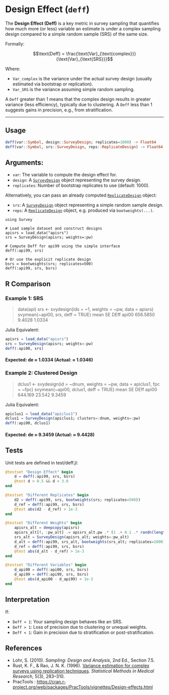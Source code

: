 # Design Effect (`deff`)

The **Design Effect (Deff)** is a key metric in survey sampling that quantifies how much more (or less) variable an estimate is under a complex sampling design compared to a simple random sample (SRS) of the same size.

Formally:

```math
\text{Deff} = \frac{\text{Var}_{\text{complex}}}{\text{Var}_{\text{SRS}}}
````

Where:

* `Var_complex` is the variance under the actual survey design (usually estimated via bootstrap or replication).
* `Var_SRS` is the variance assuming simple random sampling.

A `Deff` greater than 1 means that the complex design results in greater variance (less efficiency), typically due to clustering. A `Deff` less than 1 suggests gains in precision, e.g., from stratification.

---

## Usage

```julia
deff(var::Symbol, design::SurveyDesign; replicates=1000) -> Float64
deff(var::Symbol, srs::SurveyDesign, reps::ReplicateDesign) -> Float64
```

## Arguments:

* `var`: The variable to compute the design effect for.
* `design`: A [`SurveyDesign`](@ref) object representing the survey design.
* `replicates`: Number of bootstrap replicates to use (default: 1000).

Alternatively, you can pass an already computed [`ReplicateDesign`](@ref) object:

* `srs`: A [`SurveyDesign`](@ref) object representing a simple random sample design.
* `reps`: A [`ReplicateDesign`](@ref) object, e.g. produced via `bootweights(...)`.

```@example
using Survey

# Load sample dataset and construct designs
apisrs = load_data("apisrs")
srs = SurveyDesign(apisrs; weights=:pw)

# Compute Deff for api99 using the simple interface
deff(:api99, srs)

# Or use the explicit replicate design
bsrs = bootweights(srs; replicates=500)
deff(:api99, srs, bsrs)
```

## R Comparison

### Example 1: SRS

> data(api)
> srs <- svydesign(ids = ~1, weights = ~pw, data = apisrs)
> svymean(~api00, srs, deff = TRUE)
          mean       SE   DEff
api00 656.5850   9.4028 1.0334

Julia Equivalent:
```julia
apisrs = load_data("apisrs")
srs = SurveyDesign(apisrs; weights=:pw)
deff(:api00, srs)
```
#### Expected: de ≈ 1.0334 (Actual: ≈ 1.0346)

### Example 2: Clustered Design

> dclus1 <- svydesign(id = ~dnum, weights = ~pw, data = apiclus1, fpc = ~fpc)
> svymean(~api00, dclus1, deff = TRUE)
         mean      SE   DEff
api00 644.169  23.542 9.3459

Julia Equivalent:
```julia
apiclus1 = load_data("apiclus1")
dclus1 = SurveyDesign(apiclus1; clusters=:dnum, weights=:pw)
deff(:api00, dclus1)
```
#### Expected: de ≈ 9.3459 (Actual: ≈ 9.4428)

## Tests

Unit tests are defined in test/deff.jl:
```julia
@testset "Design Effect" begin
    d = deff(:api99, srs, bsrs)
    @test d > 0.5 && d < 3.0
end

@testset "Different Replicates" begin
    d2 = deff(:api99, srs, bootweights(srs; replicates=500))
    d_ref = deff(:api99, srs, bsrs)
    @test abs(d2 - d_ref) > 1e-3
end

@testset "Different Weights" begin
    apisrs_alt = deepcopy(apisrs)
    apisrs_alt[!, :pw_alt] .= apisrs_alt.pw .* (1 .+ 0.1 .* randn(length(apisrs_alt.pw)))
    srs_alt = SurveyDesign(apisrs_alt; weights=:pw_alt)
    d_alt = deff(:api99, srs_alt, bootweights(srs_alt; replicates=1000))
    d_ref = deff(:api99, srs, bsrs)
    @test abs(d_alt - d_ref) > 1e-3
end

@testset "Different Variables" begin
    d_api00 = deff(:api00, srs, bsrs)
    d_api99 = deff(:api99, srs, bsrs)
    @test abs(d_api00 - d_api99) > 1e-3
end
```

## Interpretation

If:

* `Deff ≈ 1`: Your sampling design behaves like an SRS.
* `Deff > 1`: Loss of precision due to clustering or unequal weights.
* `Deff < 1`: Gain in precision due to stratification or post-stratification.

## References

* Lohr, S. (2010). *Sampling: Design and Analysis*, 2nd Ed., Section 7.5.
* Rust, K. F., & Rao, J. N. K. (1996). [Variance estimation for complex surveys using replication techniques](https://journals.sagepub.com/doi/abs/10.1177/096228029600500305). *Statistical Methods in Medical Research*, 5(3), 283–310.
* PracTools : https://cran.r-project.org/web/packages/PracTools/vignettes/Design-effects.html